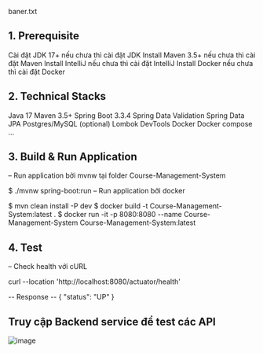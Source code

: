 baner.txt
## 1. Prerequisite
Cài đặt JDK 17+ nếu chưa thì cài đặt JDK
Install Maven 3.5+ nếu chưa thì cài đặt Maven
Install IntelliJ nếu chưa thì cài đặt IntelliJ
Install Docker nếu chưa thì cài đặt Docker
## 2. Technical Stacks
Java 17
Maven 3.5+
Spring Boot 3.3.4
Spring Data Validation
Spring Data JPA
Postgres/MySQL (optional)
Lombok
DevTools
Docker
Docker compose
…
## 3. Build & Run Application
– Run application bởi mvnw tại folder Course-Management-System

$ ./mvnw spring-boot:run
– Run application bởi docker

$ mvn clean install -P dev
$ docker build -t Course-Management-System:latest .
$ docker run -it -p 8080:8080 --name Course-Management-System Course-Management-System:latest
## 4. Test
– Check health với cURL

curl --location 'http://localhost:8080/actuator/health'

-- Response --
{
    "status": "UP"
}
## Truy cập Backend service để test các API
![image](https://github.com/user-attachments/assets/b0f33b0c-bb3d-4503-b416-665fddb56385)
